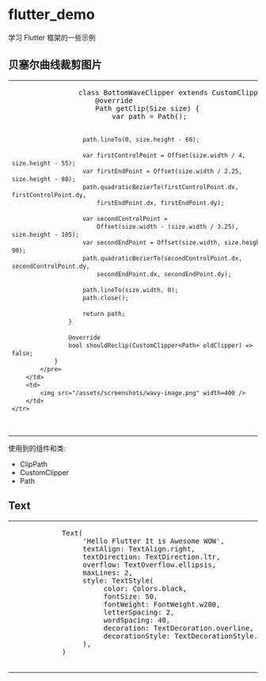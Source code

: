 # flutter_demo

学习 Flutter 框架的一些示例

## 贝塞尔曲线裁剪图片

<table>
    <tr>
        <td>
            <pre>
                class BottomWaveClipper extends CustomClipper<Path> {
                    @override
                    Path getClip(Size size) {
                        var path = Path();

                        path.lineTo(0, size.height - 60);

                        var firstControlPoint = Offset(size.width / 4, size.height - 55);
                        var firstEndPoint = Offset(size.width / 2.25, size.height - 80);
                        path.quadraticBezierTo(firstControlPoint.dx, firstControlPoint.dy,
                            firstEndPoint.dx, firstEndPoint.dy);

                        var secondControlPoint =
                            Offset(size.width - (size.width / 3.25), size.height - 105);
                        var secondEndPoint = Offset(size.width, size.height - 90);
                        path.quadraticBezierTo(secondControlPoint.dx, secondControlPoint.dy,
                            secondEndPoint.dx, secondEndPoint.dy);

                        path.lineTo(size.width, 0);
                        path.close();

                        return path;
                    }

                    @override
                    bool shouldReclip(CustomClipper<Path> oldClipper) => false;
                }
            </pre>
        </td>
        <td>
            <img src="/assets/screenshots/wavy-image.png" width=400 />
        </td>
    </tr>
</table>

使用到的组件和类:
- ClipPath
- CustomClipper<Path>
- Path


## Text

<table>
    <tr>
        <td>
            <pre>
            Text(
                 'Hello Flutter It is Awesome WOW',
                 textAlign: TextAlign.right,
                 textDirection: TextDirection.ltr,
                 overflow: TextOverflow.ellipsis,
                 maxLines: 2,
                 style: TextStyle(
                      color: Colors.black,
                      fontSize: 50,
                      fontWeight: FontWeight.w200,
                      letterSpacing: 2,
                      wordSpacing: 40,
                      decoration: TextDecoration.overline,
                      decorationStyle: TextDecorationStyle.wavy,
                 ),
            )
            </pre>
        </td>
        <td>
            <img src="/assets/screenshots/text-ios.png" width=400 />
        </td>
    </tr>
</table>
